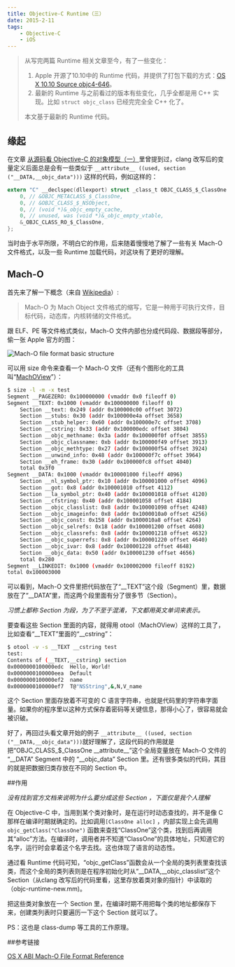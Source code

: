 ```yaml
---
title: Objective-C Runtime（三）
date: 2015-2-11
tags:
    - Objective-C
    - iOS
---
```


> 从写完两篇 Runtime 相关文章至今，有了一些变化：
>
> 1. Apple 开源了10.10中的 Runtime 代码，并提供了打包下载的方式：[OS X 10.10 Source objc4-646](http://www.opensource.apple.com/tarballs/objc4/objc4-646.tar.gz)。
> 2. 最新的 Runtime 与之前看过的版本有些变化，几乎全都是用 C++ 实现。比如 `struct objc_class` 已经完完全全 C++ 化了。
>
> 本文基于最新的 Runtime 代码。

## 缘起

在文章 [从源码看 Objective-C 的对象模型（一）](posts/objective-c-ojbect-1.html)里曾提到过，clang 改写后的变量定义后面总是会有一些类似于 `__attribute__ ((used, section ("__DATA,__objc_data")))` 这样的代码，例如这样的：

```objective-c
extern "C" __declspec(dllexport) struct _class_t OBJC_CLASS_$_ClassOne __attribute__ ((used, section ("__DATA,__objc_data"))) = {
    0, // &OBJC_METACLASS_$_ClassOne,
    0, // &OBJC_CLASS_$_NSObject,
    0, // (void *)&_objc_empty_cache,
    0, // unused, was (void *)&_objc_empty_vtable,
    &_OBJC_CLASS_RO_$_ClassOne,
};
```

当时由于水平所限，不明白它的作用，后来随着慢慢地了解了一些有关 Mach-O 文件格式，以及一些 Runtime 加载代码，对这块有了更好的理解。

## Mach-O

首先来了解一下概念（来自 [Wikipedia](http://zh.wikipedia.org/zh/Mach-O)）:

> Mach-O 为 Mach Object 文件格式的缩写，它是一种用于可执行文件，目标代码，动态库，内核转储的文件格式。

跟 ELF、PE 等文件格式类似，Mach-O 文件内部也分成代码段、数据段等部分，偷一张 Apple 官方的图：

![Mach-O file format basic structure](https://developer.apple.com/library/mac/documentation/DeveloperTools/Conceptual/MachORuntime/art/mach_o_segments.gif)

可以用 size 命令来查看一个 Mach-O 文件（还有个图形化的工具叫“[MachOView](http://sourceforge.net/projects/machoview/)”）：

```bash
$ size -l -m -x test
Segment __PAGEZERO: 0x100000000 (vmaddr 0x0 fileoff 0)
Segment __TEXT: 0x1000 (vmaddr 0x100000000 fileoff 0)
	Section __text: 0x249 (addr 0x100000c00 offset 3072)
	Section __stubs: 0x30 (addr 0x100000e4a offset 3658)
	Section __stub_helper: 0x60 (addr 0x100000e7c offset 3708)
	Section __cstring: 0x33 (addr 0x100000edc offset 3804)
	Section __objc_methname: 0x3a (addr 0x100000f0f offset 3855)
	Section __objc_classname: 0xb (addr 0x100000f49 offset 3913)
	Section __objc_methtype: 0x27 (addr 0x100000f54 offset 3924)
	Section __unwind_info: 0x48 (addr 0x100000f7c offset 3964)
	Section __eh_frame: 0x30 (addr 0x100000fc8 offset 4040)
	total 0x3f0
Segment __DATA: 0x1000 (vmaddr 0x100001000 fileoff 4096)
	Section __nl_symbol_ptr: 0x10 (addr 0x100001000 offset 4096)
	Section __got: 0x8 (addr 0x100001010 offset 4112)
	Section __la_symbol_ptr: 0x40 (addr 0x100001018 offset 4120)
	Section __cfstring: 0x40 (addr 0x100001058 offset 4184)
	Section __objc_classlist: 0x8 (addr 0x100001098 offset 4248)
	Section __objc_imageinfo: 0x8 (addr 0x1000010a0 offset 4256)
	Section __objc_const: 0x158 (addr 0x1000010a8 offset 4264)
	Section __objc_selrefs: 0x18 (addr 0x100001200 offset 4608)
	Section __objc_classrefs: 0x8 (addr 0x100001218 offset 4632)
	Section __objc_superrefs: 0x8 (addr 0x100001220 offset 4640)
	Section __objc_ivar: 0x8 (addr 0x100001228 offset 4648)
	Section __objc_data: 0x50 (addr 0x100001230 offset 4656)
	total 0x280
Segment __LINKEDIT: 0x1000 (vmaddr 0x100002000 fileoff 8192)
total 0x100003000
```

可以看到，Mach-O 文件里把代码放在了“\_\_TEXT”这个段（Segment）里，数据放在了“\_\_DATA”里，而这两个段里面有分了很多节（Section）。

*习惯上都称 Section 为段，为了不至于混淆，下文都用英文单词来表示。*

要查看这些 Section 里面的内容，就得用 otool（MachOView）这样的工具了，比如查看“\_\_TEXT”里面的“\_\_cstring”：

```bash
$ otool -v -s __TEXT __cstring test       
test:
Contents of (__TEXT,__cstring) section
0x0000000100000edc  Hello, World!
0x0000000100000eea  Default
0x0000000100000ef2  name
0x0000000100000ef7  T@"NSString",&,N,V_name
```

这个 Section 里面存放着不可变的 C 语言字符串，也就是代码里的字符串字面量。如果你的程序里以这种方式保存着密码等关键信息，那得小心了，很容易就会被识破。

好了，再回过头看文章开始的例子 `__attribute__ ((used, section ("__DATA,__objc_data")))`就好理解了，这段代码的作用就是把“OBJC\_CLASS\_$\_ClassOne \_\_attribute\_\_”这个全局变量放在 Mach-O 文件的 “\_\_DATA” Segment 中的 “\_\_objc\_data” Section 里。还有很多类似的代码，其目的就是把数据归类存放在不同的 Section 中。

##作用

*没有找到官方文档来说明为什么要分成这些 Section ，下面仅是我个人理解*

在 Objective-C 中，当用到某个类对象时，是在运行时动态查找的，并不是像 C 那样在编译时期就确定的。比如调用`[ClassOne alloc]` ，内部实现上会先调用 `objc_getClass("ClassOne")` 函数来查找“ClassOne”这个类，找到后再调用其“alloc”方法。在编译时，调用者并不知道“ClassOne”的具体地址，只知道它的名字，运行时会拿着这个名字去找。这也体现了语言的动态性。

通过看 Runtime 代码可知，“objc\_getClass”函数会从一个全局的类列表里查找该类，而这个全局的类列表则是在程序初始化时从“\_\_DATA,\_\_objc\_classlist”这个 Section（从clang 改写后的代码里看，这里存放着类对象的指针）中读取的（objc-runtime-new.mm)。

把这些类对象放在一个 Section 里，在编译时期不用把每个类的地址都保存下来，创建类列表时只要遍历一下这个 Section 就可以了。

PS：这也是 class-dump 等工具的工作原理。

##参考链接

[OS X ABI Mach-O File Format Reference](https://developer.apple.com/library/mac/documentation/DeveloperTools/Conceptual/MachORuntime/index.html)
